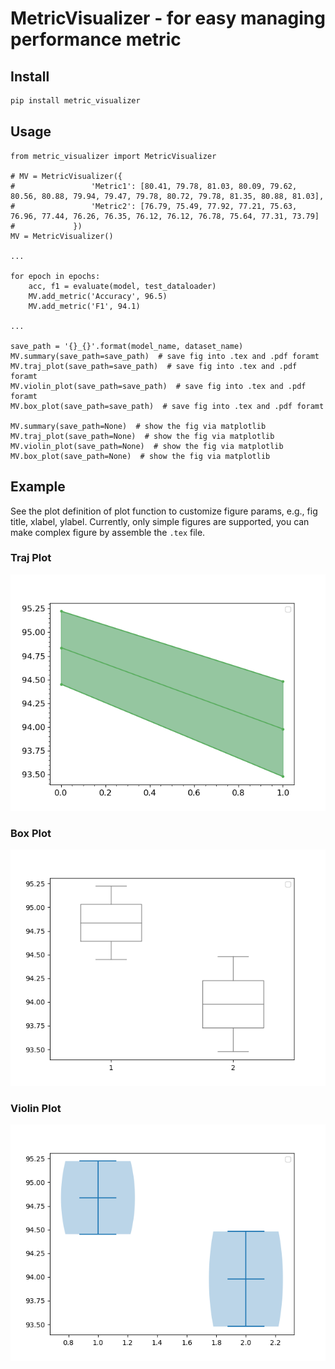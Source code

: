 # MetricVisualizer - for easy managing performance metric

## Install 
```bash
pip install metric_visualizer
```
## Usage

```python3
from metric_visualizer import MetricVisualizer

# MV = MetricVisualizer({
#                 'Metric1': [80.41, 79.78, 81.03, 80.09, 79.62, 80.56, 80.88, 79.94, 79.47, 79.78, 80.72, 79.78, 81.35, 80.88, 81.03],
#                 'Metric2': [76.79, 75.49, 77.92, 77.21, 75.63, 76.96, 77.44, 76.26, 76.35, 76.12, 76.12, 76.78, 75.64, 77.31, 73.79]
#             })
MV = MetricVisualizer()

...

for epoch in epochs:
    acc, f1 = evaluate(model, test_dataloader)
    MV.add_metric('Accuracy', 96.5)
    MV.add_metric('F1', 94.1)

...

save_path = '{}_{}'.format(model_name, dataset_name)
MV.summary(save_path=save_path)  # save fig into .tex and .pdf foramt
MV.traj_plot(save_path=save_path)  # save fig into .tex and .pdf foramt
MV.violin_plot(save_path=save_path)  # save fig into .tex and .pdf foramt
MV.box_plot(save_path=save_path)  # save fig into .tex and .pdf foramt

MV.summary(save_path=None)  # show the fig via matplotlib
MV.traj_plot(save_path=None)  # show the fig via matplotlib
MV.violin_plot(save_path=None)  # show the fig via matplotlib
MV.box_plot(save_path=None)  # show the fig via matplotlib
```

## Example
See the plot definition of plot function to customize figure params, e.g., fig title, xlabel, ylabel.
Currently, only simple figures are supported, you can make complex figure by assemble the `.tex` file.

### Traj Plot
![img.png](img.png)

### Box Plot
![img_1.png](img_1.png)

### Violin Plot
![img_2.png](img_2.png)
